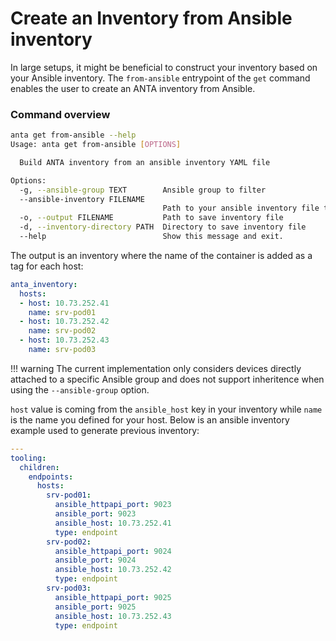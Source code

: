 <!--
  ~ Copyright (c) 2023 Arista Networks, Inc.
  ~ Use of this source code is governed by the Apache License 2.0
  ~ that can be found in the LICENSE file.
  -->

# Create an Inventory from Ansible inventory

In large setups, it might be beneficial to construct your inventory based on your Ansible inventory. The `from-ansible` entrypoint of the `get` command enables the user to create an ANTA inventory from Ansible.

### Command overview

```bash
anta get from-ansible --help
Usage: anta get from-ansible [OPTIONS]

  Build ANTA inventory from an ansible inventory YAML file

Options:
  -g, --ansible-group TEXT        Ansible group to filter
  --ansible-inventory FILENAME
                                  Path to your ansible inventory file to read
  -o, --output FILENAME           Path to save inventory file
  -d, --inventory-directory PATH  Directory to save inventory file
  --help                          Show this message and exit.
```

The output is an inventory where the name of the container is added as a tag for each host:

```yaml
anta_inventory:
  hosts:
  - host: 10.73.252.41
    name: srv-pod01
  - host: 10.73.252.42
    name: srv-pod02
  - host: 10.73.252.43
    name: srv-pod03
```

!!! warning
    The current implementation only considers devices directly attached to a specific Ansible group and does not support inheritence when using the `--ansible-group` option.

`host` value is coming from the `ansible_host` key in your inventory while `name` is the name you defined for your host. Below is an ansible inventory example used to generate previous inventory:

```yaml
---
tooling:
  children:
    endpoints:
      hosts:
        srv-pod01:
          ansible_httpapi_port: 9023
          ansible_port: 9023
          ansible_host: 10.73.252.41
          type: endpoint
        srv-pod02:
          ansible_httpapi_port: 9024
          ansible_port: 9024
          ansible_host: 10.73.252.42
          type: endpoint
        srv-pod03:
          ansible_httpapi_port: 9025
          ansible_port: 9025
          ansible_host: 10.73.252.43
          type: endpoint
```
